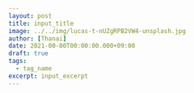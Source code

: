 ```yaml
---
layout: post
title: input_title
image: ../../img/lucas-t-nUZgRPB2VW4-unsplash.jpg
author: [Thanai]
date: 2021-00-00T00:00:00.000+09:00
draft: true
tags:
  - tag_name
excerpt: input_excerpt
---
```

